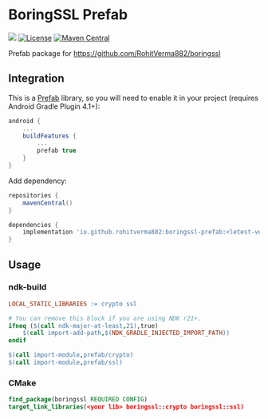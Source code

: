 # BoringSSL Prefab
[![](https://img.shields.io/badge/Minimum%20Sdk-21-2196F3)](https://github.com/RohitVerma882/libcxx-prefab)
[![License](https://img.shields.io/badge/License-Apache_2.0-blue.svg)](./LICENSE)
[![Maven Central](https://img.shields.io/maven-central/v/io.github.rohitverma882/boringssl-prefab.svg?label=Maven%20Central)](https://search.maven.org/artifact/io.github.rohitverma882/boringssl-prefab)

Prefab package for https://github.com/RohitVerma882/boringssl

## Integration

This is a [Prefab](https://google.github.io/prefab/) library, so you will need to enable it in your project (requires Android Gradle Plugin 4.1+):

```gradle
android {
    ...
    buildFeatures {
        ...
        prefab true
    }
}
```

Add dependency:

```gradle
repositories {
    mavenCentral()
}

dependencies {
    implementation 'io.github.rohitverma882:boringssl-prefab:<letest-version>'
}
```

## Usage

### ndk-build

```makefile
LOCAL_STATIC_LIBRARIES := crypto ssl

# You can remove this block if you are using NDK r21+.
ifneq ($(call ndk-major-at-least,21),true)
    $(call import-add-path,$(NDK_GRADLE_INJECTED_IMPORT_PATH))
endif

$(call import-module,prefab/crypto)
$(call import-module,prefab/ssl)
```

### CMake

```cmake
find_package(boringssl REQUIRED CONFIG)
target_link_libraries(<your lib> boringssl::crypto boringssl::ssl)
```
